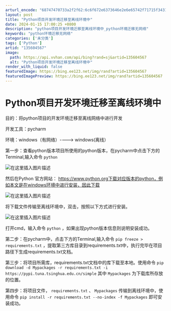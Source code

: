 ```yaml
---
arturl_encode: "68747470733a2f2f62:6c6f672e6373646e2e6e65742f71715f34313037303933352f:61727469636c652f64657461696c732f313335363034353637"
layout: post
title: "Python项目开发环境迁移至离线环境中"
date: 2024-01-15 17:00:25 +0800
description: "python项目开发环境迁移至离线环境中_python环境迁移无网络"
keywords: "python环境迁移无网络"
categories: ['未分类']
tags: ['Python']
artid: "135604567"
image:
  path: https://api.vvhan.com/api/bing?rand=sj&artid=135604567
  alt: "Python项目开发环境迁移至离线环境中"
render_with_liquid: false
featuredImage: https://bing.ee123.net/img/rand?artid=135604567
featuredImagePreview: https://bing.ee123.net/img/rand?artid=135604567
---
```


# Python项目开发环境迁移至离线环境中

目的：将python项目的开发环境迁移至离线网络中进行开发
  
开发工具：pycharm
  
环境：windows（有网络）----> windows(离线）
  
第一步：查看python版本项目所使用的python版本，在pycharm中点击下方的Terminal,输入命令
`python`
  
![在这里插入图片描述](https://i-blog.csdnimg.cn/blog_migrate/f21936d2af0de3ddfdadc480f75aa64c.png)
  
然后在Python 官方网站： https://www.python.org下载对应版本的python，例如本文是在windows环境中进行安装，因此下载
  
![在这里插入图片描述](https://i-blog.csdnimg.cn/blog_migrate/3beb8e63a2e8d3aaea2cd0eaf3415c6b.png)
  
将下载文件传输至离线环境中，双击，按照以下方式进行安装。
  
![在这里插入图片描述](https://i-blog.csdnimg.cn/blog_migrate/3cd81a1054ee15becb8fde103ea34812.png)
  
打开cmd，输入命令
`python`
，如果出现python版本信息则说明安装成功。
  
第二步：在pycharm中，点击下方的Terminal,输入命令
`pip freeze > requirements.txt`
，提取第三方库目录到requirements.txt中，执行完毕在项目路径下生成requirements.txt文档。

第三步：将项目所需库，requirements.txt文档中的库下载至本地。使用命令
`pip download -d Mypackages -r requirements.txt -i https://pypi.tuna.tsinghua.edu.cn/simple`
其中
`Mypackages`
为下载库所存放的位置。

第四步：将项目文件，
`requirements.txt`
、
`Mypackages`
传输到离线环境中，使用命令
`pip install -r requirements.txt --no-index -f Mypackages`
即可安装成功。